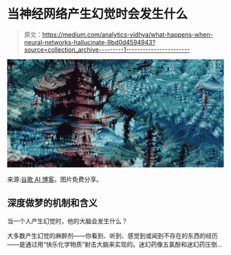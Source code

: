 # 当神经网络产生幻觉时会发生什么

> 原文：<https://medium.com/analytics-vidhya/what-happens-when-neural-networks-hallucinate-9bd0d4594943?source=collection_archive---------1----------------------->

![](img/034acd7fd9b6e2151ca7ccd5c3eb975d.png)

来源:[谷歌 AI 博客](https://ai.googleblog.com/2015/06/inceptionism-going-deeper-into-neural.html)。图片免费分享。

## 深度做梦的机制和含义

当一个人产生幻觉时，他的大脑会发生什么？

大多数产生幻觉的麻醉剂——你看到、听到、感觉到或闻到不存在的东西的经历——是通过用“快乐化学物质”射击大脑来实现的。迷幻药像五氯酚和迷幻药压倒…